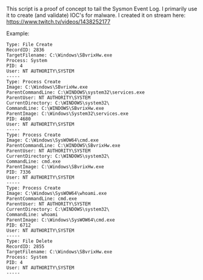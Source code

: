 This script is a proof of concept to tail the Sysmon Event Log. I primarily use it to create (and validate) IOC's for malware.  I created it on stream here: https://www.twitch.tv/videos/1438252177

Example:

```
Type: File Create
RecordID: 2836
TargetFilename: C:\Windows\SBvrixHw.exe
Process: System
PID: 4
User: NT AUTHORITY\SYSTEM
-----
Type: Process Create
Image: C:\Windows\SBvrixHw.exe
ParentCommandLine: C:\WINDOWS\system32\services.exe
ParentUser: NT AUTHORITY\SYSTEM
CurrentDirectory: C:\WINDOWS\system32\
CommandLine: C:\WINDOWS\SBvrixHw.exe
ParentImage: C:\Windows\System32\services.exe
PID: 4680
User: NT AUTHORITY\SYSTEM
-----
Type: Process Create
Image: C:\Windows\SysWOW64\cmd.exe
ParentCommandLine: C:\WINDOWS\SBvrixHw.exe
ParentUser: NT AUTHORITY\SYSTEM
CurrentDirectory: C:\WINDOWS\system32\
CommandLine: cmd.exe
ParentImage: C:\Windows\SBvrixHw.exe
PID: 7336
User: NT AUTHORITY\SYSTEM
-----
Type: Process Create
Image: C:\Windows\SysWOW64\whoami.exe
ParentCommandLine: cmd.exe
ParentUser: NT AUTHORITY\SYSTEM
CurrentDirectory: C:\WINDOWS\system32\
CommandLine: whoami
ParentImage: C:\Windows\SysWOW64\cmd.exe
PID: 6712
User: NT AUTHORITY\SYSTEM
-----
Type: File Delete
RecordID: 2855
TargetFilename: C:\Windows\SBvrixHw.exe
Process: System
PID: 4
User: NT AUTHORITY\SYSTEM
-----
```
